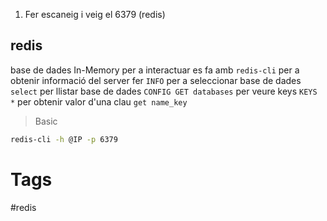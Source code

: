 1.  Fer escaneig i veig el 6379 (redis)

## redis
base de dades In-Memory
per a interactuar es fa amb `redis-cli`
per a obtenir informació del server fer `INFO`
per a seleccionar base de dades `select`
per llistar base de dades `CONFIG GET databases`
per veure keys `KEYS *`
per obtenir valor d'una clau `get name_key`

> Basic
```bash
redis-cli -h @IP -p 6379
```

# Tags
#redis
